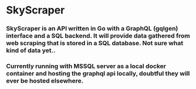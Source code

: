 # SkyScraper

### SkyScraper is an API written in Go with a GraphQL (gqlgen) interface and a SQL backend. It will provide data gathered from web scraping that is stored in a SQL database. Not sure what kind of data yet.. 

### Currently running with MSSQL server as a local docker container and hosting the graphql api locally, doubtful they will ever be hosted elsewhere.
